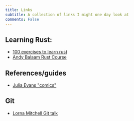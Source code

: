 ```yaml
---
title: Links
subtitle: A collection of links I might one day look at
comments: False
---
```


## Learning Rust:
* [100 exercises to learn rust](https://github.com/mainmatter/100-exercises-to-learn-rust)
* [Andy Balaam Rust Course](https://video.infosec.exchange/a/andybalaam/videos?search=rust%20101&c=true&s=3)


## References/guides
* [Julia Evans "comics"](https://wizardzines.com/comics/)

## Git
* [Lorna Mitchell Git talk](https://www.youtube.com/watch?v=duqBHik7nRo)
